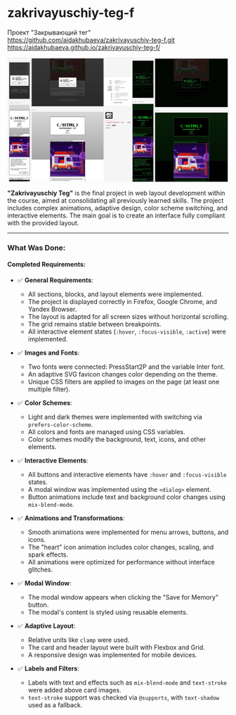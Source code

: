 # zakrivayuschiy-teg-f
Проект "Закрывающий тег"
https://github.com/aidakhubaeva/zakrivayuschiy-teg-f.git
https://aidakhubaeva.github.io/zakrivayuschiy-teg-f/

![Project Preview](images/zakrivayuschiy-teg-f.jpg)

**"Zakrivayuschiy Teg"** is the final project in web layout development within the course, aimed at consolidating all previously learned skills. The project includes complex animations, adaptive design, color scheme switching, and interactive elements. The main goal is to create an interface fully compliant with the provided layout.

---

### What Was Done:

#### Completed Requirements:

- ✅ **General Requirements**:
  - All sections, blocks, and layout elements were implemented.
  - The project is displayed correctly in Firefox, Google Chrome, and Yandex Browser.
  - The layout is adapted for all screen sizes without horizontal scrolling.
  - The grid remains stable between breakpoints.
  - All interactive element states (`:hover`, `:focus-visible`, `:active`) were implemented.

- ✅ **Images and Fonts**:
  - Two fonts were connected: PressStart2P and the variable Inter font.
  - An adaptive SVG favicon changes color depending on the theme.
  - Unique CSS filters are applied to images on the page (at least one multiple filter).

- ✅ **Color Schemes**:
  - Light and dark themes were implemented with switching via `prefers-color-scheme`.
  - All colors and fonts are managed using CSS variables.
  - Color schemes modify the background, text, icons, and other elements.

- ✅ **Interactive Elements**:
  - All buttons and interactive elements have `:hover` and `:focus-visible` states.
  - A modal window was implemented using the `<dialog>` element.
  - Button animations include text and background color changes using `mix-blend-mode`.

- ✅ **Animations and Transformations**:
  - Smooth animations were implemented for menu arrows, buttons, and icons.
  - The "heart" icon animation includes color changes, scaling, and spark effects.
  - All animations were optimized for performance without interface glitches.

- ✅ **Modal Window**:
  - The modal window appears when clicking the "Save for Memory" button.
  - The modal's content is styled using reusable elements.

- ✅ **Adaptive Layout**:
  - Relative units like `clamp` were used.
  - The card and header layout were built with Flexbox and Grid.
  - A responsive design was implemented for mobile devices.

- ✅ **Labels and Filters**:
  - Labels with text and effects such as `mix-blend-mode` and `text-stroke` were added above card images.
  - `text-stroke` support was checked via `@supports`, with `text-shadow` used as a fallback.

